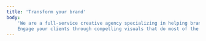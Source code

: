 ```yaml
---
title: 'Transform your brand'
body:
    'We are a full-service creative agency specializing in helping brands grow fast.
    Engage your clients through compelling visuals that do most of the marketing for you.'
---
```

